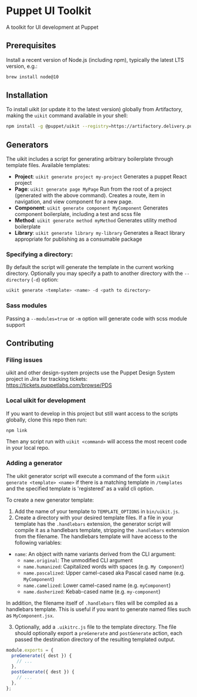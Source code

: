 # Puppet UI Toolkit

A toolkit for UI development at Puppet

## Prerequisites

Install a recent version of Node.js (including npm), typically the latest LTS version, e.g.:

```sh
brew install node@10
```

## Installation

To install uikit (or update it to the latest version) globally from Artifactory, making the `uikit` command available in your shell:

```sh
npm install -g @puppet/uikit --registry=https://artifactory.delivery.puppetlabs.net/artifactory/api/npm/npm/
```

## Generators

The uikit includes a script for generating arbitrary boilerplate through template files. Available templates:

- **Project**: `uikit generate project my-project`
  Generates a puppet React project
- **Page**: `uikit generate page MyPage`
  Run from the root of a project (generated with the above command). Creates a route, item in navigation, and view component for a new page.
- **Component**: `uikit generate component MyComponent`
  Generates component boilerplate, including a test and scss file
- **Method**: `uikit generate method myMethod`
  Generates utility method boilerplate
- **Library**: `uikit generate library my-library`
  Generates a React library appropriate for publishing as a consumable package

### Specifying a directory:

By default the script will generate the template in the current working directory. Optionally you may specify a path to another directory with the `--directory` (`-d`) option:

```sh
uikit generate <template> <name> -d <path to directory>
```

### Sass modules

Passing a `--modules=true` or `-m` option will generate code with scss module support

## Contributing

### Filing issues

uikit and other design-system projects use the Puppet Design System project in Jira for tracking tickets: <https://tickets.puppetlabs.com/browse/PDS>

### Local uikit for development

If you want to develop in this project but still want access to the scripts globally, clone this repo then run:

```sh
npm link
```

Then any script run with `uikit <command>` will access the most recent code in your local repo.

### Adding a generator

The uikit generator script will execute a command of the form `uikit generate <template> <name>` if there is a matching template in `/templates` and the specified template is 'registered' as a valid cli option.

To create a new generator template:

1.  Add the name of your template to `TEMPLATE_OPTIONS` in `bin/uikit.js`.
2.  Create a directory with your desired template files. If a file in your template has the `.handlebars` extension, the generator script will compile it as a handlebars template, stripping the `.handlebars` extension from the filename. The handlebars template will have access to the following variables:

- `name`: An object with name variants derived from the CLI argument:
  - `name.original`: The unmodified CLI argument
  - `name.humanized`: Capitalized words with spaces (e.g. `My Component`)
  - `name.pascalized`: Upper camel-cased aka Pascal cased name (e.g. `MyComponent`)
  - `name.camelized`: Lower camel-cased name (e.g. `myComponent`)
  - `name.dasherized`: Kebab-cased name (e.g. `my-component`)

In addition, the filename itself of `.handlebars` files will be compiled as a handlebars template. This is useful if you want to generate named files such as `MyComponent.jsx`.

3. Optionally, add a `.uikitrc.js` file to the template directory. The file should optionally export a `preGenerate` and `postGenerate` action, each passed the destination directory of the resulting templated output.

```js
module.exports = {
  preGenerate({ dest }) {
    // ...
  },
  postGenerate({ dest }) {
    // ...
  },
};
```
